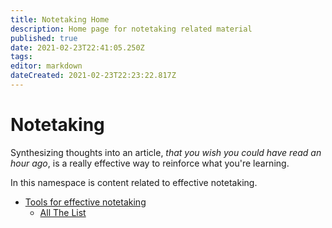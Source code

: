 ```yaml
---
title: Notetaking Home
description: Home page for notetaking related material
published: true
date: 2021-02-23T22:41:05.250Z
tags: 
editor: markdown
dateCreated: 2021-02-23T22:23:22.817Z
---
```


# Notetaking
Synthesizing thoughts into an article, *that you wish you could have read an hour ago*, is a really effective way to reinforce what you're learning.

In this namespace is content related to effective notetaking.

- [Tools for effective notetaking](./tools-for-effective-notetaking.md)
  - [All The List](./notetaking-tools-and-wikis.md)